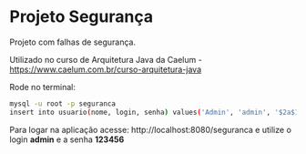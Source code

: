 # Projeto Segurança
Projeto com falhas de segurança.

Utilizado no curso de Arquitetura Java da Caelum - https://www.caelum.com.br/curso-arquitetura-java

Rode no terminal:

```bash
mysql -u root -p seguranca
insert into usuario(nome, login, senha) values('Admin', 'admin', '$2a$10$ggY6QemLtXTV9z7pr0xKf.gdjhplcldE9iwo.IPIeCbvdRGM4UifC');
```

Para logar na aplicação acesse: http://localhost:8080/seguranca e utilize o login **admin** e a senha **123456**
